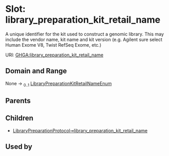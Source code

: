 
# Slot: library_preparation_kit_retail_name


A unique identifier for the kit used to construct a genomic library. This may include the vendor name, kit name and kit version (e.g. Agilent sure select Human Exome V8, Twist RefSeq Exome, etc.)

URI: [GHGA:library_preparation_kit_retail_name](https://w3id.org/GHGA/library_preparation_kit_retail_name)


## Domain and Range

None &#8594;  <sub>0..1</sub> [LibraryPreparationKitRetailNameEnum](LibraryPreparationKitRetailNameEnum.md)

## Parents


## Children

 *  [LibraryPreparationProtocol➞library_preparation_kit_retail_name](LibraryPreparationProtocol_library_preparation_kit_retail_name.md)

## Used by

